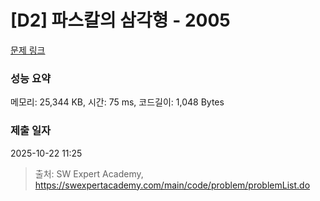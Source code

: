 # [D2] 파스칼의 삼각형 - 2005 

[문제 링크](https://swexpertacademy.com/main/code/problem/problemDetail.do?contestProbId=AV5P0-h6Ak4DFAUq) 

### 성능 요약

메모리: 25,344 KB, 시간: 75 ms, 코드길이: 1,048 Bytes

### 제출 일자

2025-10-22 11:25



> 출처: SW Expert Academy, https://swexpertacademy.com/main/code/problem/problemList.do